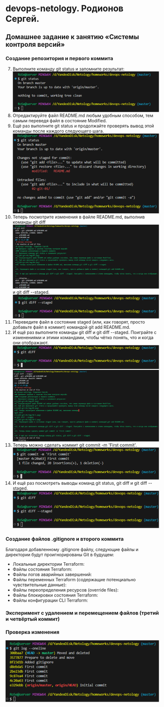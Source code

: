 # devops-netology. Родионов Сергей.
## Домашнее задание к занятию «Системы контроля версий»
### Создание репозитория и первого коммита
7. Выполните команду git status и запомните результат:
![](02-git-01/img/01-07.png)
8. Отредактируйте файл README.md любым удобным способом, тем самым переведя файл в состояние Modified.
9. Ещё раз выполните git status и продолжайте проверять вывод этой команды после каждого следующего шага.
![](02-git-01/img/01-09.png)
10. Теперь посмотрите изменения в файле README.md, выполнив команды 
git diff
![](02-git-01/img/01-10-1.png)
и git diff --staged.
![](02-git-01/img/01-10-2.png)
11. Переведите файл в состояние staged (или, как говорят, просто добавьте файл в коммит) командой git add README.md.
12. И ещё раз выполните команды git diff и git diff --staged. Поиграйте с изменениями и этими командами, чтобы чётко понять, что и когда они отображают.
![](02-git-01/img/01-12-1.png)
![](02-git-01/img/01-12-2.png)
13. Теперь можно сделать коммит git commit -m 'First commit'.
![](02-git-01/img/01-13.png)
14. И ещё раз посмотреть выводы команд git status, git diff и git diff --staged.
![](02-git-01/img/01-14.png)

### Создание файлов .gitignore и второго коммита
Благодаря добавленному .gitignore файлу, следующие файлы и директории будут проигнорированы Git в будущем:
- Локальные директории Terraform:
- Файлы состояния Terraform:
- Файлы логов аварийных завершений:
- Файлы переменных Terraform (содержащие потенциально чувствительные данные):
- Файлы переопределения ресурсов (override files):
- Файлы блокировки состояния Terraform:
- Файлы конфигурации CLI Terraform:

### Эксперимент с удалением и перемещением файлов (третий и четвёртый коммит)

### Проверка изменения

![](02-git-01/img/04-01.png)